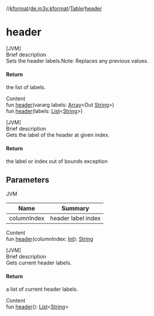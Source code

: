 //[kformat](../../index.md)/[de.m3y.kformat](../index.md)/[Table](index.md)/[header](header.md)



# header  
[JVM]  
Brief description  
Sets the header labels.Note: Replaces any previous values.  
  


#### Return  
the list of labels.  
  
  
Content  
fun [header](header.md)(vararg labels: [Array](https://kotlinlang.org/api/latest/jvm/stdlib/kotlin/-array/index.html)<Out [String](https://kotlinlang.org/api/latest/jvm/stdlib/kotlin/-string/index.html)>)  
fun [header](header.md)(labels: [List](https://kotlinlang.org/api/latest/jvm/stdlib/kotlin.collections/-list/index.html)<[String](https://kotlinlang.org/api/latest/jvm/stdlib/kotlin/-string/index.html)>)  


[JVM]  
Brief description  
Gets the label of the header at given index.  
  


#### Return  
the label or index  out of bounds exception  
  


## Parameters  
  
JVM  
  
|  Name|  Summary| 
|---|---|
| columnIndex| header label index
  
  
Content  
fun [header](header.md)(columnIndex: [Int](https://kotlinlang.org/api/latest/jvm/stdlib/kotlin/-int/index.html)): [String](https://kotlinlang.org/api/latest/jvm/stdlib/kotlin/-string/index.html)  


[JVM]  
Brief description  
Gets current header labels.  
  


#### Return  
a list of current header labels.  
  
  
Content  
fun [header](header.md)(): [List](https://kotlinlang.org/api/latest/jvm/stdlib/kotlin.collections/-list/index.html)<[String](https://kotlinlang.org/api/latest/jvm/stdlib/kotlin/-string/index.html)>  



